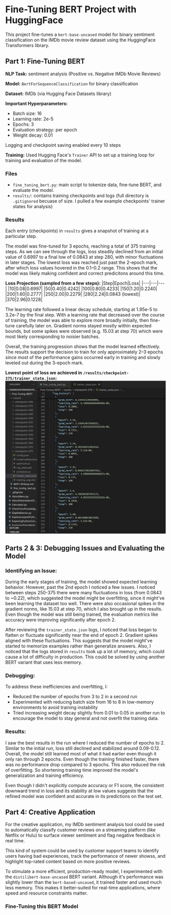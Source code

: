 # Fine-Tuning BERT Project with HuggingFace
This project fine-tunes a ```bert-base-uncased``` model for binary sentiment classification on the IMDb movie review dataset using the HuggingFace Transformers library.

## Part 1: Fine-Tuning BERT
**NLP Task:** sentiment analysis (Positive vs. Negative IMDb Movie Reviews)

**Model:** ```BertForSequenceClassification``` for binary classification

**Dataset:** IMDb (via Hugging Face Datasets library)

**Important Hyperparameters:**
- Batch size: 16
- Learning rate: 2e-5
- Epochs: 3
- Evaluation strategy: per epoch
- Weight decay: 0.01

Logging and checkpoint saving enabled every 10 steps

**Training:** Used Hugging Face's ```Trainer``` API to set up a training loop for training and evaluation of the model.

### Files
- ```fine_tuning_bert.py```: main script to tokenize data, fine-tune BERT, and evaluate the model.
- ```results/```: contains training checkpoints and logs (full directory is ```.gitignored``` becuase of size. I pulled a few example checkpoints' trainer states for analysis)

### Results
Each entry (checkpoints) in ```results``` gives a snapshot of training at a particular step.

The model was fine-tuned for 3 epochs, reaching a total of 375 training steps. As we can see through the logs, loss steadily declined from an initial value of 0.6997 to a final low of 0.0843 at step 280, with minor fluctuations in later stages. The lowest loss was reached just past the 2-epoch mark, after which loss values hovered in the 0.1–0.2 range. This shows that the model was likely making confident and correct predicitons around this time.

**Loss Projection (sampled from a few steps):**
|Step|Epoch|Loss|
|---|---|---|
|10|0.08|0.6997|
|50|0.40|0.4242|
|100|0.80|0.4233|
|150|1.20|0.2240|
|200|1.60|0.2777|
|250|2.00|0.2279|
|280|2.24|0.0843 (lowest)|
|370|2.96|0.1228|

The learning rate followed a linear decay schedule, starting at 1.95e-5 to 3.2e-7 by the final step. With a learning rate that decreased over the course of training, the model was able to explore more broadly initially, then fine-tune carefully later on. Gradient norms stayed mostly within expected bounds, but some spikes were observed (e.g. 15.03 at step 70) which were most likely corresponding to noisier batches.

Overall, the training progression shows that the model learned effectively. The results support the decision to train for only approximately 2–3 epochs since most of the performance gains occurred early in training and slowly leveled out during the 3-epoch mark.

**Lowest point of loss we achieved in ```/results/checkpoint-375/trainer_state.json```:**
![alt text][logo]

[logo]:https://github.com/gamroyan/cognizantGenAIExternRepo/blob/main/Fine-Tuning-BERT/BERT%20Fine-Tuning%20Checkpoint375.png "Checkpoint 375"


## Parts 2 & 3: Debugging Issues and Evaluating the Model
### Identifying an Issue:
During the early stages of training, the model showed expected learning behavior. However, past the 2nd epoch I noticed a few issues. I noticed between steps 250-375 there were many fluctuations in loss (from 0.0843 to ~0.22), which suggested the model might be overfitting, since it might've been learning the dataset too well. There were also occasional spikes in the gradient norms, like 15.03 at step 70, which I also brought up in the results. Even though the model was still being trained, the evaluation metrics like accuracy were improving significantly after epoch 2.

After reviewing the ```trainer_state.json``` logs, I noticed that loss began to flatten or fluctuate significantly near the end of epoch 2. Gradient spikes aligned with these fluctuations. This suggests that the model might've started to memorize examples rather than generalize answers. Also, I noticed that the logs stored in ```results``` took up a lot of memory, which could cause a lot of difficulty in production. This could be solved by using another BERT variant that uses less memory.

### Debugging:
To address these inefficiencies and overfitting, I:
- Reduced the number of epochs from 3 to 2 in a second run
- Experimented with reducing batch size from 16 to 8 in low-memory environments to avoid training instability
- Tried increasing weight decay slightly from 0.01 to 0.05 in another run to encourage the model to stay general and not overfit the training data.

### Results:
I saw the best results in the run where I reduced the number of epochs to 2. Similar to the initial run, loss still declined and stabilized around 0.09-0.12. Overall, the model still learned most of what it had earlier even though it only ran through 2 epochs. Even though the training finished faster, there was no performance drop compared to 3 epochs. This also reduced the risk of overfitting. So shortening training time improved the model's generalization and training efficiency.

Even though I didn't explicitly compute accuracy or F1 score, the consistent downward trend in loss and its stability at low values suggests that the refined model was confident and accurate in its predictions on the test set. 


## Part 4: Creative Application
For the creative application, my IMDb sentiment analysis tool could be used to automatically classify customer reviews on a streaming platform (like Netflix or Hulu) to surface viewer sentiment and flag negative feedback in real time.

This kind of system could be used by customer support teams to identify users having bad experiences, track the performance of newer showss, and highlight top-rated content based on more positive reviews.

To stimulate a more efficient, production-ready model, I experimented with the ```distilibert-base-uncased``` BERT variant. Although it's performance was slightly lower than the ```bert-based-uncased```, it trained faster and used much less memory. This makes it better-suited for real-time applications, where speed and resource constraints matter.

### Fine-Tuning this BERT Model
